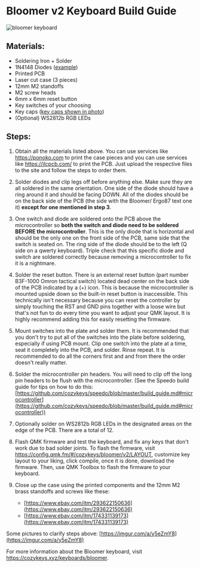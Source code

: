 # Bloomer v2 Keyboard Build Guide

![bloomer keyboard](https://djo703t8kjftd.cloudfront.net/images/keyboards/bloomer/bloomer-front_1600x1600.jpg)

## **Materials:**

 - Soldering Iron + Solder
 - 1N4148 Diodes ([example](https://www.mouser.com/ProductDetail/onsemi-Fairchild/1N4148?qs=i4Fj9T/oRm8RMUhj5DeFQg==))
 - Printed PCB
 - Laser cut case (3 pieces)
 - 12mm M2 standoffs
 - M2 screw heads
 - 6mm x 6mm reset button
 - Key switches of your choosing
 - Key caps ([key caps shown in photo](https://pimpmykeyboard.com/dsa-standard-keysets-sublimated/))
 - (Optional) WS2812b RGB LEDs


## **Steps**:

1) Obtain all the materials listed above. You can use services like https://ponoko.com to print the case pieces and you can use services like https://jlcpcb.com/ to print the PCB. Just upload the respective files to the site and follow the steps to order them.

2) Solder diodes and clip legs off before anything else. Make sure they are all soldered in the same orientation. One side of the diode should have a ring around it and should be facing DOWN. All of the diodes should be on the back side of the PCB (the side with the Bloomer/ Ergo87 text one it) **except for one mentioned in step 3**.

3) One switch and diode are soldered onto the PCB above the microcontroller so **both the switch and diode need to be soldered BEFORE the microcontroller**. This is the only diode that is horizontal and should be the only one on the front side of the PCB, same side that the switch is seated on. The ring side of the diode should be to the left (Q side on a qwerty keyboard). Triple check that this specific diode and switch are soldered correctly because removing a microcontroller to fix it is a nightmare.

4) Solder the reset button. There is an external reset button (part number B3F-1000 Omron tactical switch) located dead center on the back side of the PCB indicated by a (+) icon. This is because the microcontroller is mounted upside down so the built-in reset button is inaccessible. This technically isn't necessary because you can reset the controller by simply touching the RST and GND pins together with a loose wire but that's not fun to do every time you want to adjust your QMK layout. It is highly recommend adding this for easily resetting the firmware.

5) Mount switches into the plate and solder them. It is recommended that you don't try to put all of the switches into the plate before soldering, especially if using PCB mount. Clip one switch into the plate at a time, seat it completely into the PCB, and solder. Rinse repeat. It is recommended to do all the corners first and and from there the order doesn't really matter.

6) Solder the microcontroller pin headers. You will need to clip off the long pin headers to be flush with the microcontroller. (See the Speedo build guide for tips on how to do this:  [https://github.com/cozykeys/speedo/blob/master/build_guide.md#microcontroller](https://github.com/cozykeys/speedo/blob/master/build_guide.md#microcontroller))

7) Optionally solder on WS2812b RGB LEDs in the designated areas on the edge of the PCB. There are a total of 12.

8) Flash QMK firmware and test the keyboard, and fix any keys that don't work due to bad solder joints. To flash the firmware, visit https://config.qmk.fm/#/cozykeys/bloomer/v2/LAYOUT, customize key layout to your liking, click compile, once it is done, download the firmware. Then, use QMK Toolbox to flash the firmware to your keyboard.

9) Close up the case using the printed components and the 12mm M2 brass standoffs and screws like these:
	 - [https://www.ebay.com/itm/293622150636](https://www.ebay.com/itm/293622150636)  
	 - [https://www.ebay.com/itm/174331139173](https://www.ebay.com/itm/174331139173)

Some pictures to clarify steps above:  [https://imgur.com/a/y5eZmY8](https://imgur.com/a/y5eZmY8)

For more information about the Bloomer keyboard, visit https://cozykeys.xyz/keyboards/bloomer.


